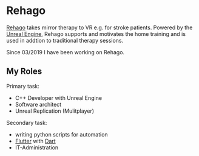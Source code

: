 
# Rehago

[Rehago](https://rehago.eu) takes mirror therapy to VR e.g. for stroke patients. Powered by the [Unreal Engine](https://www.unrealengine.com/), Rehago supports and motivates the home training and is used in addtion to traditional therapy sessions.

Since 03/2019 I have been working on Rehago.

## My Roles

Primary task:

- C++ Developer with Unreal Engine
- Software architect
- Unreal Replication (Mulitplayer)

Secondary task:

- writing python scripts for automation
- [Flutter](https://flutter.dev) with [Dart](https://dart.dev)
- IT-Administration
